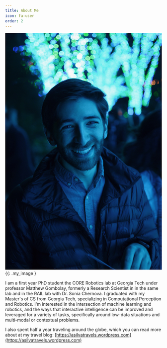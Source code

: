 ```yaml
---
title: About Me
icon: fa-user
order: 2
---
```


![Me!](/assets/images/me.jpg){{: .my_image }

I am a first year PhD student the CORE Robotics lab at Georgia Tech under professor Matthew Gombolay, formerly a Research Scientist in in the same lab and in the RAIL lab with Dr. Sonia Chernova. I graduated with my Master's of CS from Georgia Tech, specializing in Computational Perception and Robotics. I'm interested in the intersection of machine learning and robotics, and the ways that interactive intelligence can be improved and leveraged for a variety of tasks, specifically around low-data situations and multi-modal or contextual problems.

I also spent half a year traveling around the globe, which you can read more about at my travel blog: [https://asilvatravels.wordpress.com](https://asilvatravels.wordpress.com)
